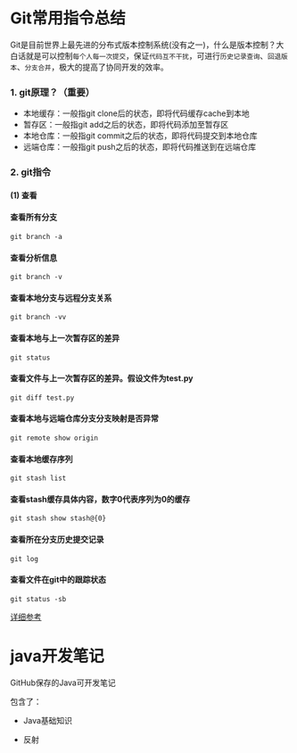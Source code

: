 # Git常用指令总结

Git是目前世界上最先进的分布式版本控制系统(没有之一)，什么是版本控制？大白话就是可以控制`每个人每一次提交`，保证`代码互不干扰`，可进行`历史记录查询`、`回退版本`、`分支合并`，极大的提高了协同开发的效率。

### 1. git原理？（重要）
* 本地缓存：一般指git clone后的状态，即将代码缓存cache到本地
* 暂存区：一般指git add之后的状态，即将代码添加至暂存区
* 本地仓库：一般指git commit之后的状态，即将代码提交到本地仓库
* 远端仓库：一般指git push之后的状态，即将代码推送到在远端仓库

### 2. git指令

#### (1) 查看
#### 查看所有分支

```
git branch -a
```


#### 查看分析信息
```
git branch -v
```


#### 查看本地分支与远程分支关系
```
git branch -vv
```


#### 查看本地与上一次暂存区的差异
```
git status
```


#### 查看文件与上一次暂存区的差异。假设文件为test.py
```
git diff test.py
```


#### 查看本地与远端仓库分支分支映射是否异常
```
git remote show origin
```


#### 查看本地缓存序列
```
git stash list
```


#### 查看stash缓存具体内容，数字0代表序列为0的缓存
``` 
git stash show stash@{0}
```


#### 查看所在分支历史提交记录
```
git log
```


#### 查看文件在git中的跟踪状态
```
git status -sb
```

[详细参考](https://blog.csdn.net/weixin_49278803/article/details/120153217)





# java开发笔记

GitHub保存的Java可开发笔记

包含了：

* Java基础知识

* 反射

